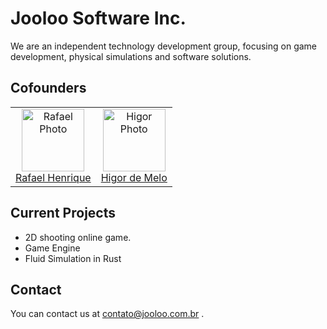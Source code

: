 # Jooloo Software Inc.


We are an independent technology development group, focusing on game development, physical simulations and software solutions.

## Cofounders

<table>
  <tr>
    <td align="center">
      <a href="#">
        <img src="https://github.com/Im-Kilroy.png?size=100" width="100px;" alt="Rafael Photo"/><br>
        <sub>
          <a href="https://github.com/Im-Kilroy">Rafael Henrique</a>
        </sub>
      </a>
    </td>
    <td align="center">
      <a href="#">
        <img src="https://github.com/aliensatemybrain.png?size=100" width="100px;" alt="Higor Photo"/><br>
        <sub>
          <a href="https://github.com/aliensatemybrain">Higor de Melo</a>
        </sub>
      </a>
    </td>
  </tr>
</table>

## Current Projects

* 2D shooting online game.
* Game Engine
* Fluid Simulation in Rust

## Contact

You can contact us at contato@jooloo.com.br .

